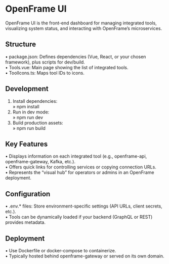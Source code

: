 # OpenFrame UI

OpenFrame UI is the front-end dashboard for managing integrated tools, visualizing system status, and interacting with OpenFrame’s microservices.

## Structure
• package.json: Defines dependencies (Vue, React, or your chosen framework), plus scripts for dev/build.  
• Tools.vue: Main page showing the list of integrated tools.  
• ToolIcons.ts: Maps tool IDs to icons.  

## Development
1. Install dependencies:  
   » npm install  
2. Run in dev mode:  
   » npm run dev  
3. Build production assets:  
   » npm run build  

## Key Features
• Displays information on each integrated tool (e.g., openframe-api, openframe-gateway, Kafka, etc.).  
• Offers quick links for controlling services or copying connection URLs.  
• Represents the “visual hub” for operators or admins in an OpenFrame deployment.

## Configuration
• .env.* files: Store environment-specific settings (API URLs, client secrets, etc.).  
• Tools can be dynamically loaded if your backend (GraphQL or REST) provides metadata.

## Deployment
• Use Dockerfile or docker-compose to containerize.  
• Typically hosted behind openframe-gateway or served on its own domain.
